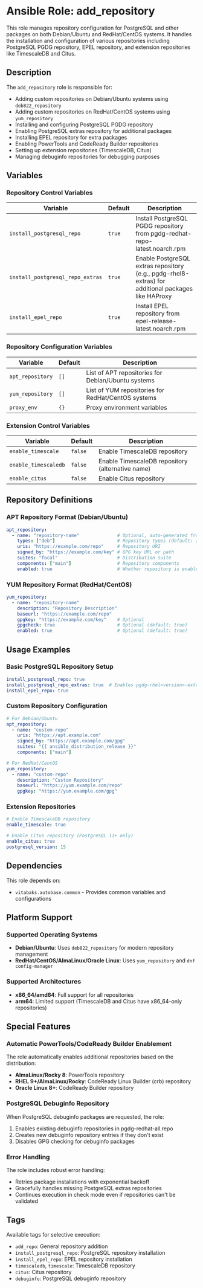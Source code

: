 # Ansible Role: add_repository

This role manages repository configuration for PostgreSQL and other packages on both Debian/Ubuntu and RedHat/CentOS systems. It handles the installation and configuration of various repositories including PostgreSQL PGDG repository, EPEL repository, and extension repositories like TimescaleDB and Citus.

## Description

The `add_repository` role is responsible for:

- Adding custom repositories on Debian/Ubuntu systems using `deb822_repository`
- Adding custom repositories on RedHat/CentOS systems using `yum_repository`
- Installing and configuring PostgreSQL PGDG repository
- Enabling PostgreSQL extras repository for additional packages
- Installing EPEL repository for extra packages
- Enabling PowerTools and CodeReady Builder repositories
- Setting up extension repositories (TimescaleDB, Citus)
- Managing debuginfo repositories for debugging purposes

## Variables

### Repository Control Variables

| Variable | Default | Description |
|----------|---------|-------------|
| `install_postgresql_repo` | `true` | Install PostgreSQL PGDG repository from pgdg-redhat-repo-latest.noarch.rpm |
| `install_postgresql_repo_extras` | `true` | Enable PostgreSQL extras repository (e.g., pgdg-rhel8-extras) for additional packages like HAProxy |
| `install_epel_repo` | `true` | Install EPEL repository from epel-release-latest.noarch.rpm |

### Repository Configuration Variables

| Variable | Default | Description |
|----------|---------|-------------|
| `apt_repository` | `[]` | List of APT repositories for Debian/Ubuntu systems |
| `yum_repository` | `[]` | List of YUM repositories for RedHat/CentOS systems |
| `proxy_env` | `{}` | Proxy environment variables |

### Extension Control Variables

| Variable | Default | Description |
|----------|---------|-------------|
| `enable_timescale` | `false` | Enable TimescaleDB repository |
| `enable_timescaledb` | `false` | Enable TimescaleDB repository (alternative name) |
| `enable_citus` | `false` | Enable Citus repository |

## Repository Definitions

### APT Repository Format (Debian/Ubuntu)

```yaml
apt_repository:
  - name: "repository-name"              # Optional, auto-generated from URI if not specified
    types: ["deb"]                       # Repository types (default: ["deb"])
    uris: "https://example.com/repo"     # Repository URI
    signed_by: "https://example.com/key" # GPG key URL or path
    suites: "focal"                      # Distribution suite
    components: ["main"]                 # Repository components
    enabled: true                        # Whether repository is enabled (default: true)
```

### YUM Repository Format (RedHat/CentOS)

```yaml
yum_repository:
  - name: "repository-name"
    description: "Repository Description"
    baseurl: "https://example.com/repo"
    gpgkey: "https://example.com/key"    # Optional
    gpgcheck: true                       # Optional (default: true)
    enabled: true                        # Optional (default: true)
```

## Usage Examples

### Basic PostgreSQL Repository Setup

```yaml
install_postgresql_repo: true
install_postgresql_repo_extras: true  # Enables pgdg-rhel<version>-extras for HAProxy, etc.
install_epel_repo: true
```

### Custom Repository Configuration

```yaml
# For Debian/Ubuntu
apt_repository:
  - name: "custom-repo"
    uris: "https://apt.example.com"
    signed_by: "https://apt.example.com/gpg"
    suites: "{{ ansible_distribution_release }}"
    components: ["main"]

# For RedHat/CentOS
yum_repository:
  - name: "custom-repo"
    description: "Custom Repository"
    baseurl: "https://yum.example.com/repo"
    gpgkey: "https://yum.example.com/gpg"
```

### Extension Repositories

```yaml
# Enable TimescaleDB repository
enable_timescale: true

# Enable Citus repository (PostgreSQL 11+ only)
enable_citus: true
postgresql_version: 15
```

## Dependencies

This role depends on:
- `vitabaks.autobase.common` - Provides common variables and configurations

## Platform Support

### Supported Operating Systems

- **Debian/Ubuntu**: Uses `deb822_repository` for modern repository management
- **RedHat/CentOS/AlmaLinux/Oracle Linux**: Uses `yum_repository` and `dnf config-manager`

### Supported Architectures

- **x86_64/amd64**: Full support for all repositories
- **arm64**: Limited support (TimescaleDB and Citus have x86_64-only repositories)

## Special Features

### Automatic PowerTools/CodeReady Builder Enablement

The role automatically enables additional repositories based on the distribution:

- **AlmaLinux/Rocky 8**: PowerTools repository
- **RHEL 9+/AlmaLinux/Rocky**: CodeReady Linux Builder (crb) repository
- **Oracle Linux 8+**: CodeReady Builder repository

### PostgreSQL Debuginfo Repository

When PostgreSQL debuginfo packages are requested, the role:
1. Enables existing debuginfo repositories in pgdg-redhat-all.repo
2. Creates new debuginfo repository entries if they don't exist
3. Disables GPG checking for debuginfo packages

### Error Handling

The role includes robust error handling:
- Retries package installations with exponential backoff
- Gracefully handles missing PostgreSQL extras repositories
- Continues execution in check mode even if repositories can't be validated

## Tags

Available tags for selective execution:
- `add_repo`: General repository addition
- `install_postgresql_repo`: PostgreSQL repository installation
- `install_epel_repo`: EPEL repository installation
- `timescaledb`, `timescale`: TimescaleDB repository
- `citus`: Citus repository
- `debuginfo`: PostgreSQL debuginfo repository
